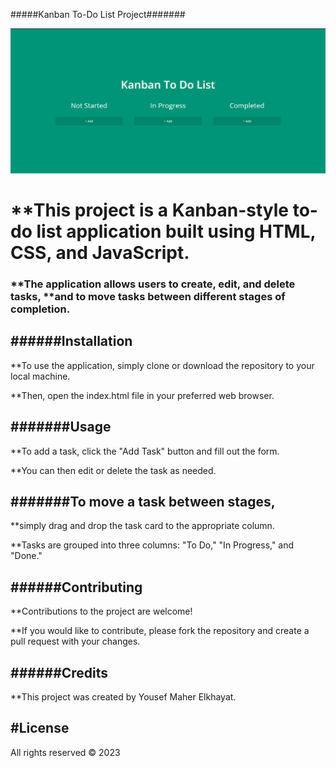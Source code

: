 #####Kanban To-Do List Project#######

<img src="Kanban.png">
<h1>
**This project is a Kanban-style to-do list application built using HTML, CSS, and JavaScript.
</h1>

<h3>
**The application allows users to create, edit, and delete tasks,
 **and to move tasks between different stages of completion.
</h3>


<h2>
######Installation
</h2>

**To use the application, simply clone or download the repository to your local machine.

**Then, open the index.html file in your preferred web browser.

<h2>
#######Usage
</h2>

**To add a task, click the "Add Task" button and fill out the form.

**You can then edit or delete the task as needed.


<h2>
#######To move a task between stages,
</h2>
**simply drag and drop the task card to the appropriate column.

**Tasks are grouped into three columns: "To Do," "In Progress," and "Done."

<h2>
######Contributing
</h2>

**Contributions to the project are welcome! 

**If you would like to contribute, please fork the repository and create a pull request with your changes.

<h2>
######Credits
</h2>
**This project was created by Yousef Maher Elkhayat.
<h2>
#License
</h2>
 All rights reserved © 2023
